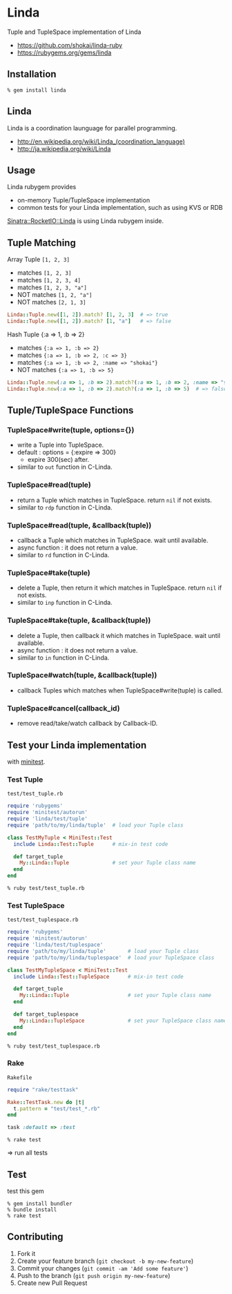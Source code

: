 Linda
=====
Tuple and TupleSpace implementation of Linda

- https://github.com/shokai/linda-ruby
- https://rubygems.org/gems/linda


Installation
------------

    % gem install linda


Linda
-----
Linda is a coordination launguage for parallel programming.

- http://en.wikipedia.org/wiki/Linda_(coordination_language)
- http://ja.wikipedia.org/wiki/Linda


Usage
-----
Linda rubygem provides

- on-memory Tuple/TupleSpace implementation
- common tests for your Linda implementation, such as using KVS or RDB

[Sinatra::RocketIO::Linda](http://rubygems.org/gems/sinatra-rocketio-linda) is using Linda rubygem inside.


Tuple Matching
--------------
Array Tuple `[1, 2, 3]`

- matches `[1, 2, 3]`
- matches `[1, 2, 3, 4]`
- matches `[1, 2, 3, "a"]`
- NOT matches `[1, 2, "a"]`
- NOT matches `[2, 1, 3]`

```ruby
Linda::Tuple.new([1, 2]).match? [1, 2, 3]  # => true
Linda::Tuple.new([1, 2]).match? [1, "a"]   # => false
```

Hash Tuple {:a => 1, :b => 2}

- matches `{:a => 1, :b => 2}`
- matches `{:a => 1, :b => 2, :c => 3}`
- matches `{:a => 1, :b => 2, :name => "shokai"}`
- NOT matches `{:a => 1, :b => 5}`

```ruby
Linda::Tuple.new(:a => 1, :b => 2).match?(:a => 1, :b => 2, :name => "shokai")  # => true
Linda::Tuple.new(:a => 1, :b => 2).match?(:a => 1, :b => 5)  # => false
```

Tuple/TupleSpace Functions
--------------------------

### TupleSpace#write(tuple, options={})

- write a Tuple into TupleSpace.
- default : options = {:expire => 300}
  - expire 300(sec) after.
- similar to `out` function in C-Linda.

### TupleSpace#read(tuple)

- return a Tuple which matches in TupleSpace. return `nil` if not exists.
- similar to `rdp` function in C-Linda.


### TupleSpace#read(tuple, &callback(tuple))

- callback a Tuple which matches in TupleSpace. wait until available.
- async function : it does not return a value.
- similar to `rd` function in C-Linda.


### TupleSpace#take(tuple)

- delete a Tuple, then return it which matches in TupleSpace. return `nil` if not exists.
- similar to `inp` function in C-Linda.


### TupleSpace#take(tuple, &callback(tuple))

- delete a Tuple, then callback it which matches in TupleSpace. wait until available.
- async function : it does not return a value.
- similar to `in` function in C-Linda.


### TupleSpace#watch(tuple, &callback(tuple))

- callback Tuples which matches when TupleSpace#write(tuple) is called.


### TupleSpace#cancel(callback_id)

- remove read/take/watch callback by Callback-ID.


Test your Linda implementation
------------------------------

with [minitest](https://github.com/seattlerb/minitest).

### Test Tuple

`test/test_tuple.rb`
```ruby
require 'rubygems'
require 'minitest/autorun'
require 'linda/test/tuple'
require 'path/to/my/linda/tuple'  # load your Tuple class

class TestMyTuple < MiniTest::Test
  include Linda::Test::Tuple      # mix-in test code

  def target_tuple
    My::Linda::Tuple              # set your Tuple class name
  end
end
```

    % ruby test/test_tuple.rb


### Test TupleSpace

`test/test_tuplespace.rb`
```ruby
require 'rubygems'
require 'minitest/autorun'
require 'linda/test/tuplespace'
require 'path/to/my/linda/tuple'       # load your Tuple class
require 'path/to/my/linda/tuplespace'  # load your TupleSpace class

class TestMyTupleSpace < MiniTest::Test
  include Linda::Test::TupleSpace      # mix-in test code

  def target_tuple
    My::Linda::Tuple                   # set your Tuple class name
  end

  def target_tuplespace
    My::Linda::TupleSpace              # set your TupleSpace class name
  end
end
```

    % ruby test/test_tuplespace.rb


### Rake

`Rakefile`
```ruby
require "rake/testtask"

Rake::TestTask.new do |t|
  t.pattern = "test/test_*.rb"
end

task :default => :test
```

    % rake test

=> run all tests


Test
----
test this gem

    % gem install bundler
    % bundle install
    % rake test


Contributing
------------
1. Fork it
2. Create your feature branch (`git checkout -b my-new-feature`)
3. Commit your changes (`git commit -am 'Add some feature'`)
4. Push to the branch (`git push origin my-new-feature`)
5. Create new Pull Request
